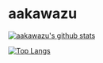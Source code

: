 # aakawazu

[![aakawazu's github stats](https://github-readme-stats.vercel.app/api?username=aakawazu)](https://github.com/anuraghazra/github-readme-stats)

[![Top Langs](https://github-readme-stats.vercel.app/api/top-langs/?username=aakawazu)](https://github.com/anuraghazra/github-readme-stats)
